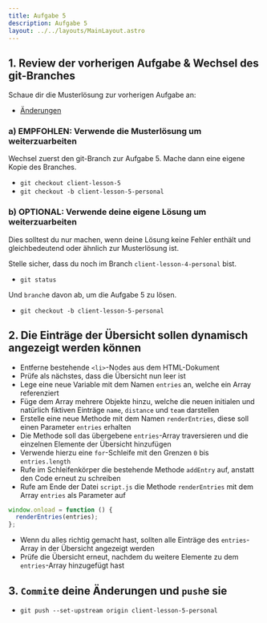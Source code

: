 ```yaml
---
title: Aufgabe 5
description: Aufgabe 5
layout: ../../layouts/MainLayout.astro
---
```


## 1. Review der vorherigen Aufgabe & Wechsel des git-Branches

Schaue dir die Musterlösung zur vorherigen Aufgabe an:

- [Änderungen](https://gitlab.dm-drogeriemarkt.com/bootcamp/ecma/ecma-script/-/compare/client-lesson-4...client-lesson-5)

### a) EMPFOHLEN: Verwende die Musterlösung um weiterzuarbeiten

Wechsel zuerst den git-Branch zur Aufgabe 5.
Mache dann eine eigene Kopie des Branches.

- `git checkout client-lesson-5`
- `git checkout -b client-lesson-5-personal`

### b) OPTIONAL: Verwende deine eigene Lösung um weiterzuarbeiten

Dies solltest du nur machen, wenn deine Lösung keine Fehler enthält und gleichbedeutend oder ähnlich
zur Musterlösung ist.

Stelle sicher, dass du noch im Branch `client-lesson-4-personal` bist.

- `git status`

Und `branch`e davon ab, um die Aufgabe 5 zu lösen.

- `git checkout -b client-lesson-5-personal`

## 2. Die Einträge der Übersicht sollen dynamisch angezeigt werden können

- Entferne bestehende `<li>`-Nodes aus dem HTML-Dokument
- Prüfe als nächstes, dass die Übersicht nun leer ist
- Lege eine neue Variable mit dem Namen `entries` an, welche ein Array referenziert
- Füge dem Array mehrere Objekte hinzu, welche die neuen initialen und natürlich fiktiven Einträge `name`, `distance` und `team` darstellen
- Erstelle eine neue Methode mit dem Namen `renderEntries`, diese soll einen Parameter `entries` erhalten
- Die Methode soll das übergebene `entries`-Array traversieren und die einzelnen Elemente der Übersicht hinzufügen
- Verwende hierzu eine `for`-Schleife mit den Grenzen `0` bis `entries.length`
- Rufe im Schleifenkörper die bestehende Methode `addEntry` auf, anstatt den Code erneut zu schreiben
- Rufe am Ende der Datei `script.js` die Methode `renderEntries` mit dem Array `entries` als Parameter auf

```js
window.onload = function () {
  renderEntries(entries);
};
```

- Wenn du alles richtig gemacht hast, sollten alle Einträge des `entries`-Array in der Übersicht angezeigt werden
- Prüfe die Übersicht erneut, nachdem du weitere Elemente zu dem `entries`-Array hinzugefügt hast

## 3. `Commit`e deine Änderungen und `push`e sie

- `git push --set-upstream origin client-lesson-5-personal`
